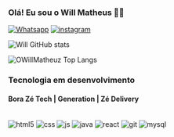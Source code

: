 
### Olá! Eu sou o Will Matheus 🖖🏽

[![Whatsapp](https://img.shields.io/badge/WhatsApp-25D366?style=for-the-badge&logo=whatsapp&logoColor=white
)](https://wa.me/+5511952042434)
[![instagram](https://img.shields.io/badge/Instagram-E4405F?style=for-the-badge&logo=instagram&logoColor=white
)](https://instagram.com/willmatheuz)

![Will GitHub stats](https://github-readme-stats.vercel.app/api?username=OWillMatheuz&show_icons=true&theme=dark)

![OWillMatheuz Top Langs](https://github-readme-stats.vercel.app/api/top-langs/?username=OWillMatheuz&layout=compact)

### Tecnologia em desenvolvimento
#### Bora Zé Tech | Generation | Zé Delivery

<div style="display: inline_block"><br/>
    <img algin="center" alt="html5" src="https://img.shields.io/badge/HTML5-E34F26?style=for-the-badge&logo=html5&logoColor=white" />
    <img algin="center" alt="css" src="https://img.shields.io/badge/CSS3-1572B6?style=for-the-badge&logo=css3&logoColor=white" />
    <img algin="center" alt="js" src="https://img.shields.io/badge/JavaScript-F7DF1E?style=for-the-badge&logo=javascript&logoColor=black" />
    <img algin="center" alt="java" src="https://img.shields.io/badge/Java-ED8B00?style=for-the-badge&logo=java&logoColor=white" />
    <img algin="center" alt="react" src="https://img.shields.io/badge/React-20232A?style=for-the-badge&logo=react&logoColor=61DAFB" />
    <img algin="center" alt="git" src="https://img.shields.io/badge/GIT-E44C30?style=for-the-badge&logo=git&logoColor=white" />
    <img algin="center" alt="mysql" src="https://img.shields.io/badge/MySQL-00000F?style=for-the-badge&logo=mysql&logoColor=white" />
</div>

